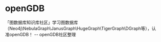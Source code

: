 # openGDB
「图数据库知识库社区」学习图数据库（Neo4j\NebulaGraph\JanusGraph\HugeGraph\TigerGraph\DGraph等），认准openGDB！ -- openGDB社区整理
